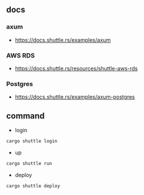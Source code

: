 ## docs
### axum
- https://docs.shuttle.rs/examples/axum
### AWS RDS
- https://docs.shuttle.rs/resources/shuttle-aws-rds
### Postgres
- https://docs.shuttle.rs/examples/axum-postgres

## command
- login
```bash
cargo shuttle login
```
- up
```bash
cargo shuttle run
```
- deploy
```bash
cargo shuttle deploy
```
